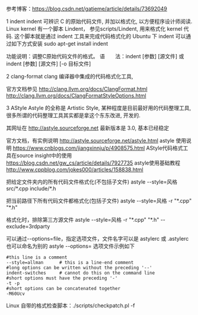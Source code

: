参考博客：https://blog.csdn.net/gatieme/article/details/73692049

1 indent
indent 可辨识 C 的原始代码文件, 并加以格式化, 以方便程序设计师阅读.
Linux kernel 有一个脚本 Lindent， 参见scripts/Lindent, 用来格式化 kernel 代码. 这个脚本就是通过 indent 工具来完成代码格式化的
Ubuntu 下 indent 可以通过如下方式安装
	sudo apt-get install indent

功能说明：调整C原始代码文件的格式。
语　　法：indent [参数] [源文件] 或 indent [参数] [源文件] [-o 目标文件]



2 clang-format
clang 编译器中集成的代码格式化工具,

官方文档参见
http://clang.llvm.org/docs/ClangFormat.html
http://clang.llvm.org/docs/ClangFormatStyleOptions.html

3 AStyle
Astyle 的全称是 Artistic Style, 某种程度是目前最好用的代码整理工具, 很多所谓的代码整理工具其实都是拿这个东东改进, 开发的.

其网址在 http://astyle.sourceforge.net
最新版本是 3.0, 基本已经稳定

官方文档，有实例说明
http://astyle.sourceforge.net/astyle.html
astyle 使用说明
https://www.cnblogs.com/jiangxinnju/p/4908575.html
AStyle代码格式工具在source insight中的使用
https://blog.csdn.net/gw_cs/article/details/7927735
astyle使用基础教程
http://www.cppblog.com/jokes000/articles/158838.html

把给定文件夹内的所有代码文件格式化(不包括子文件)
astyle --style=风格 src/\*.cpp include/\*.h

把当前路径下所有代码文件都格式化(包括子文件)
astyle --style=风格 -r "\*.cpp" "\*.h"

格式化时，排除第三方源文件
astyle --style=风格 -r "\*.cpp" "\*.h" --exclude=3rdparty



可以通过--options=file，指定选项文件，文件名字可以是 astylerc 或 .astylerc 也可以命名为别的
astyle --options=<file> <sourceFile>
选项文件示例如下

```
#this line is a comment
--style=allman      # this is a line-end comment
#long options can be written without the preceding '--'
indent-switches     # cannot do this on the command line
#short options must have the preceding '-'
-t -p
#short options can be concatenated together
-M60Ucv
```



Linux 自带的格式检查脚本：./scripts/checkpatch.pl -f <fileName>
